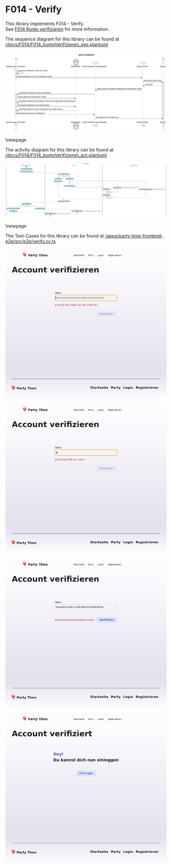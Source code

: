# F014 - Verify

This library implements F014 - Verify.  
See [F014 Konto verifizieren](https://github.com/party-time-2/party-time/issues/14) for more information.

The sequence diagram for this library can be found at [/docs/F014/F014_kontoVerifizieren_seq.plantuml](/docs/F014/F014_kontoVerifizieren_seq.plantuml)

![F014_kontoVerifizieren_seq](/docs/PNG/F014/F014_kontoVerifizieren_seq.png)

\newpage

The activity diagram for this library can be found at [/docs/F014/F014_kontoVerifizieren_act.plantuml](/docs/F014/F014_kontoVerifizieren_act.plantuml)

![F014_kontoVerifizieren_act](/docs/PNG/F014/F014_kontoVerifizieren_act.png)

\newpage

<!-- The controller for this library can be found at [/apps/party-time-backend/src/main/java/com/partytime/api/controller/AuthController.java](/apps/party-time-backend/src/main/java/com/partytime/api/controller/AuthController.java) -->

The Test-Cases for this library can be found at [/apps/party-time-frontend-e2e/src/e2e/verify.cy.ts](/apps/party-time-frontend-e2e/src/e2e/verify.cy.ts)

![token_required](/docs/PNG/F014/Tests/party-time-verify-error-token%20--%20should%20show%20token_required.png)

![token_invalid](/docs/PNG/F014/Tests/party-time-verify-error-token%20--%20should%20show%20token_invalid.png)

![verify_error](/docs/PNG/F014/Tests/party-time-verify%20--%20should%20show%20verify_error.png)

![verify_success](/docs/PNG/F014/Tests/party-time-verify%20--%20should%20show%20verify_success.png)
